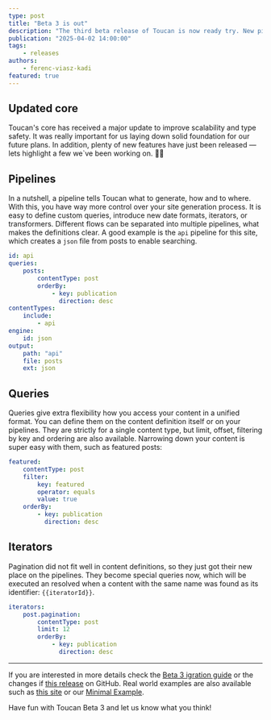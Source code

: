 ```yaml
---
type: post
title: "Beta 3 is out"
description: "The third beta release of Toucan is now ready try. New pipelines, queries, iterators and more."
publication: "2025-04-02 14:00:00"
tags:
    - releases
authors:
    - ferenc-viasz-kadi
featured: true
---
```

## Updated core

Toucan's core has received a major update to improve scalability and type safety. It was really important for us laying down solid foundation for our future plans.
In addition, plenty of new features have just been released — lets highlight a few we`ve been working on. 🧑‍💻

## Pipelines

In a nutshell, a pipeline tells Toucan what to generate, how and to where. With this, you have way more control over your site generation process. It is easy to define custom queries, introduce new date formats, iterators, or transformers. Different flows can be separated into multiple pipelines, what makes the definitions clear. A good example is the `api` pipeline for this site, which creates a `json` file from posts to enable searching.

```yaml
id: api
queries:
    posts:
        contentType: post
        orderBy:
            - key: publication
              direction: desc
contentTypes:
    include:
        - api
engine:
    id: json
output:
    path: "api"
    file: posts
    ext: json
```

## Queries

Queries give extra flexibility how you access your content in a unified format. You can define them on the content definition itself or on your pipelines. They are strictly for a single content type, but limit, offset, filtering by key and ordering are also available. Narrowing down your content is super easy with them, such as featured posts:

```yaml
featured:
    contentType: post
    filter:
        key: featured
        operator: equals
        value: true
    orderBy:
        - key: publication
          direction: desc
```

## Iterators

Pagination did not fit well in content definitions, so they just got their new place on the pipelines. They become special queries now, which will be executed an resolved when a content with the same name was found as its identifier: `{{iteratorId}}`.

```yaml
iterators:
    post.pagination:
        contentType: post
        limit: 12
        orderBy:
            - key: publication
              direction: desc
```

---

If you are interested in more details check the [Beta 3 igration guide](/beta-3-migration-guide) or the changes if [this release](https://github.com/toucansites/toucan/releases/tag/1.0.0-beta.2) on GitHub. Real world examples are also available such as [this site](https://toucansites.com/) or our [Minimal Example](https://github.com/toucansites/minimal-example).

Have fun with Toucan Beta 3 and let us know what you think!
